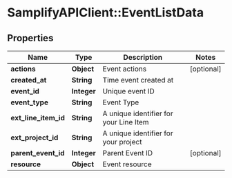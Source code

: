# SamplifyAPIClient::EventListData

## Properties
Name | Type | Description | Notes
------------ | ------------- | ------------- | -------------
**actions** | **Object** | Event actions | [optional] 
**created_at** | **String** | Time event created at | 
**event_id** | **Integer** | Unique event ID | 
**event_type** | **String** | Event Type | 
**ext_line_item_id** | **String** | A unique identifier for your Line Item | 
**ext_project_id** | **String** | A unique identifier for your project | 
**parent_event_id** | **Integer** | Parent Event ID | [optional] 
**resource** | **Object** | Event resource | 


